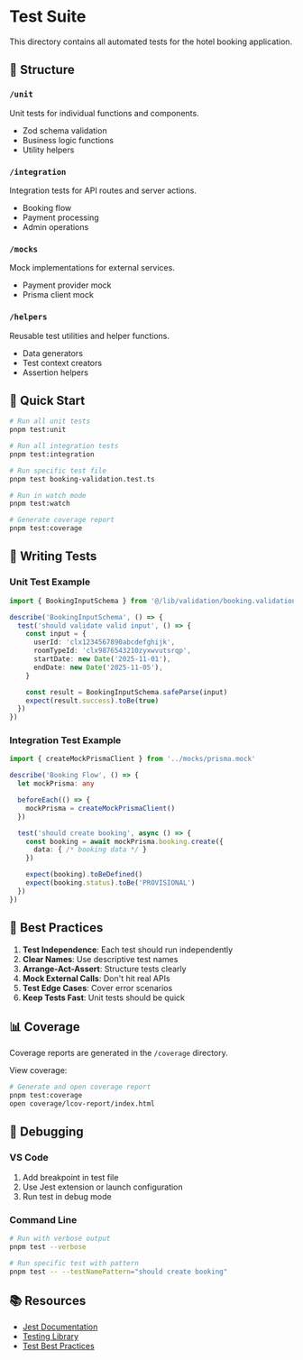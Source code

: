# Test Suite

This directory contains all automated tests for the hotel booking application.

## 📁 Structure

### `/unit`
Unit tests for individual functions and components.
- Zod schema validation
- Business logic functions
- Utility helpers

### `/integration`
Integration tests for API routes and server actions.
- Booking flow
- Payment processing
- Admin operations

### `/mocks`
Mock implementations for external services.
- Payment provider mock
- Prisma client mock

### `/helpers`
Reusable test utilities and helper functions.
- Data generators
- Test context creators
- Assertion helpers

## 🚀 Quick Start

```bash
# Run all unit tests
pnpm test:unit

# Run all integration tests
pnpm test:integration

# Run specific test file
pnpm test booking-validation.test.ts

# Run in watch mode
pnpm test:watch

# Generate coverage report
pnpm test:coverage
```

## 📝 Writing Tests

### Unit Test Example
```typescript
import { BookingInputSchema } from '@/lib/validation/booking.validation'

describe('BookingInputSchema', () => {
  test('should validate valid input', () => {
    const input = {
      userId: 'clx1234567890abcdefghijk',
      roomTypeId: 'clx9876543210zyxwvutsrqp',
      startDate: new Date('2025-11-01'),
      endDate: new Date('2025-11-05'),
    }

    const result = BookingInputSchema.safeParse(input)
    expect(result.success).toBe(true)
  })
})
```

### Integration Test Example
```typescript
import { createMockPrismaClient } from '../mocks/prisma.mock'

describe('Booking Flow', () => {
  let mockPrisma: any

  beforeEach(() => {
    mockPrisma = createMockPrismaClient()
  })

  test('should create booking', async () => {
    const booking = await mockPrisma.booking.create({
      data: { /* booking data */ }
    })

    expect(booking).toBeDefined()
    expect(booking.status).toBe('PROVISIONAL')
  })
})
```

## 🎯 Best Practices

1. **Test Independence**: Each test should run independently
2. **Clear Names**: Use descriptive test names
3. **Arrange-Act-Assert**: Structure tests clearly
4. **Mock External Calls**: Don't hit real APIs
5. **Test Edge Cases**: Cover error scenarios
6. **Keep Tests Fast**: Unit tests should be quick

## 📊 Coverage

Coverage reports are generated in the `/coverage` directory.

View coverage:
```bash
# Generate and open coverage report
pnpm test:coverage
open coverage/lcov-report/index.html
```

## 🐛 Debugging

### VS Code
1. Add breakpoint in test file
2. Use Jest extension or launch configuration
3. Run test in debug mode

### Command Line
```bash
# Run with verbose output
pnpm test --verbose

# Run specific test with pattern
pnpm test -- --testNamePattern="should create booking"
```

## 📚 Resources

- [Jest Documentation](https://jestjs.io/)
- [Testing Library](https://testing-library.com/)
- [Test Best Practices](https://testingjavascript.com/)

